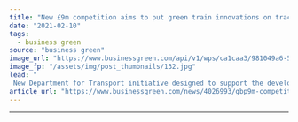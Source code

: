 ```yaml
---
title: "New £9m competition aims to put green train innovations on track"
date: "2021-02-10"
tags: 
  - business green
source: "business green"
image_url: "https://www.businessgreen.com/api/v1/wps/ca1caa3/981049a6-52f1-4e8c-9f88-8ffdbd4b1cbf/3/iStock-459013793-185x114.jpg"
image_fp: "/assets/img/post_thumbnails/132.jpg"
lead: "
 New Department for Transport initiative designed to support the development of clean rail demonstration projects ..."
article_url: "https://www.businessgreen.com/news/4026993/gbp9m-competition-aims-green-train-innovations-track"
---
```


---
